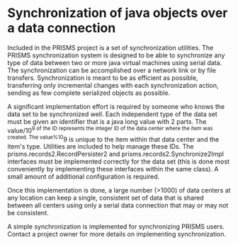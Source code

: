 # Synchronization of java objects over a data connection #

Included in the PRISMS project is a set of synchronization utilities.  The PRISMS synchronization system is designed to be able to synchronize any type of data between two or more java virtual machines using serial data.  The synchronization can be accomplished over a network link or by file transfers.  Synchronization is meant to be as efficient as possible, transferring only incremental changes with each synchronization action, sending as few complete serialized objects as possible.

A significant implementation effort is required by someone who knows the data set to be synchronized well.  Each independent type of the data set must be given an identifier that is a java long value with 2 parts.  The value/10<sup>9 of the ID represents the integer ID of the data center where the item was created.  The value%10</sup>9 is unique to the item within that data center and the item's type.  Utilities are included to help manage these IDs.  The prisms.records2.RecordPersister2 and prisms.records2.Synchronize2Impl interfaces must be implemented correctly for the data set (this is done most conveniently by implementing these interfaces within the same class).  A small amount of additional configuration is required.

Once this implementation is done, a large number (>1000) of data centers at any location can keep a single, consistent set of data that is shared between all centers using only a serial data connection that may or may not be consistent.

A simple synchronization is implemented for synchronizing PRISMS users.  Contact a project owner for more details on implementing synchronization.